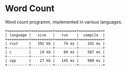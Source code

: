 # Word Count

Word count programm, implemented in various languages.

```terminal
+==========+==========+==========+===========+
| language |   size   |   run    |  compile  |
+==========+==========+==========+===========+
| rust     |   392 kb |    74 ms |    341 ms |
+----------+----------+----------+-----------+
| c        |    19 kb |    89 ms |    587 ms |
+----------+----------+----------+-----------+
| cpp      |    27 kb |   145 ms |    989 ms |
+----------+----------+----------+-----------+
```
